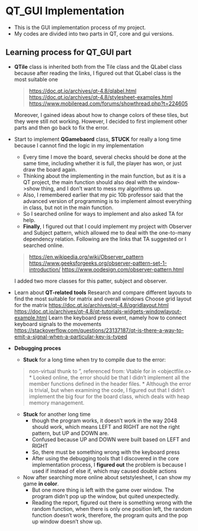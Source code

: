 # QT_GUI Implementation 

* This is the GUI implementation process of my project. 
* My codes are divided into two parts in QT, core and gui versions. 

## Learning process for QT_GUI part 
* **QTile** class is inherited both from the Tile class and the QLabel class because after reading the links, I figured out that QLabel class is the most suitable one 
    > https://doc.qt.io/archives/qt-4.8/qlabel.html 
    > https://doc.qt.io/archives/qt-4.8/stylesheet-examples.html
    > https://www.mobileread.com/forums/showthread.php?t=224605

    Moreover, I gained ideas about how to change colors of these tiles, but they were still not working. However, I decided to first implement other parts and then go back to fix the error.

* Start to implement **QGamebaord** class, **STUCK** for really a long time because I cannot find the logic in my implementation
    * Every time I move the board, several checks should be done at the same time, including whether it is full, the player has won, or just draw the board again. 
    * Thinking about the implementing in the main function, but as it is a QT project, the main function should also deal with the window->show thing, and I don’t want to mess my algorithms up. 
    * Also, I remembered earlier that my pic 10b professor said that the advanced version of programming is to implement almost everything in class, but not in the main function. 
    * So I searched online for ways to implement and also asked TA for help. 
    * **Finally**, I figured out that I could implement my project with Observer and Subject pattern, which allowed me to deal with the one-to-many dependency relation. Following are the links that TA suggested or I searched online. 
    > https://en.wikipedia.org/wiki/Observer_pattern
    > https://www.geeksforgeeks.org/observer-pattern-set-1-introduction/
    > https://www.oodesign.com/observer-pattern.html
    
    I added two more classes for this patter, subject and observer.
    
* Learn about **QT-related tools** 
Research and compare different layouts to find the most suitable for matrix and overall windows
Choose grid layout for the matrix
 https://doc.qt.io/archives/qt-4.8/qgridlayout.html
 https://doc.qt.io/archives/qt-4.8/qt-tutorials-widgets-windowlayout-example.html
Learn the keyboard press event, namely how to connect keyboard signals to the movements
https://stackoverflow.com/questions/23137187/qt-is-there-a-way-to-emit-a-signal-when-a-particular-key-is-typed

* **Debugging proces**
    * **Stuck** for a long time when try to compile due to the error: 
    > non-virtual thunk to <method name>”, referenced from: Vtable for <classname>in <objectfile.o>
        * Looked online, the error should be that I didn’t implement all the member functions defined in the header files. 
        * Although the error is trivial, but when examining the code, I figured out that I didn’t implement the big four for the board class, which deals with heap memory management. 
    * **Stuck** for another long time 
        * though the program works, it doesn’t work in the way 2048 should work, which means LEFT and RIGHT are not the right pattern, but UP and DOWN are. 
        * Confused because UP and DOWN were built based on LEFT and RIGHT 
        * So, there must be something wrong with the keyboard press 
        * After using the debugging tools that I discovered in the core implementation process, I **figured out** the problem is because I used if instead of else if, which may caused double actions
    * Now after searching more online about setstylesheet, I can show my game **in color**. 
        * But one more thing is left with the game over window. The program didn’t pop up the window, but quited unexpectedly. 
        * Reading the report, figured out there is something wrong with the random function, when there is only one position left, the random function doesn’t work, therefore, the program quits and the pop up window doesn’t show up.
